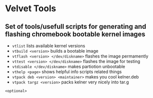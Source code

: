 # Velvet Tools
## Set of tools/usefull scripts for generating and flashing chromebook bootable kernel images

- ```vtlist``` lists available kernel versions
- ```vtbuild <version>``` builds a bootable image
- ```vtflash <version> </dev/diskname>``` flashes the image permamently
- ```vttest <version> </dev/diskname>``` flashes the image for testing
- ```vtdisable </dev/diskname>``` makes partiotion unbootable
- ```vthelp <page>``` shows helpful info scripts related things
- ```vtpack deb <version> <maintainer>``` makes you cool kelner.deb
- ```vtpack targz <version>``` packs kelner very nicely into tar.g

```<optional>```